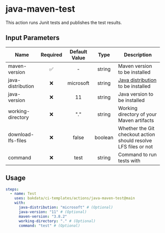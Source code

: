 # java-maven-test

This action runs Junit tests and publishes the test results.

## Input Parameters

| Name               | Required | Default Value |  Type   | Description                                                                                        |
| ------------------ | :------: | :-----------: | :-----: | -------------------------------------------------------------------------------------------------- |
| maven-version      |    ✅    |       -       | string  | Maven version to be installed                                                                      |
| java-distribution  |    ❌    |   microsoft   | string  | [Java distribution](https://github.com/actions/setup-java#supported-distributions) to be installed |
| java-version       |    ❌    |      11       | string  | Java version to be installed                                                                       |
| working-directory  |    ❌    |      "."      | string  | Working directory of your Maven artifacts                                                          |
| download-lfs-files |    ❌    |     false     | boolean | Whether the Git checkout action should resolve LFS files or not                                    |
| command            |    ❌    |     test      | string  | Command to run tests with                                                                          |

## Usage

```yaml
steps:
  - name: Test
    uses: bakdata/ci-templates/actions/java-maven-test@main
    with:
      java-distribution: "microsoft" # (Optional)
      java-version: "11" # (Optional)
      maven-version: "3.8.2"
      working-directory: "." # (Optional)
      command: "test" # (Optional)
```
